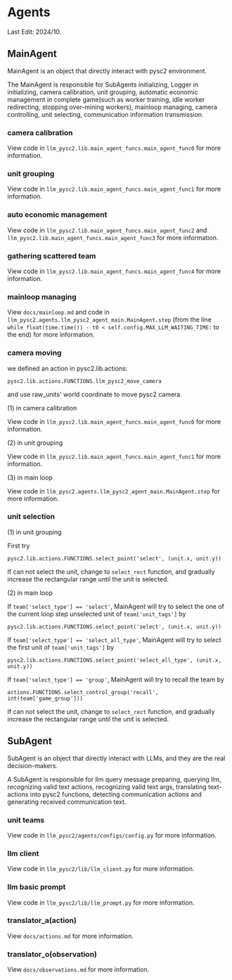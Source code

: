 

# Agents

Last Edit: 2024/10. 


## MainAgent

MainAgent is an object that directly interact with pysc2 environment. 

The MainAgent is responsible for SubAgents initializing, Logger in initializing, camera calibration, unit grouping, 
automatic economic management in complete game(such as worker training, idle worker redirecting, 
stopping over-mining workers), mainloop managing, camera controlling, unit selecting, 
communication information transmission.

### camera calibration

View code in `llm_pysc2.lib.main_agent_funcs.main_agent_func0` for more information.

### unit grouping

View code in `llm_pysc2.lib.main_agent_funcs.main_agent_func1` for more information.

### auto economic management

View code in `llm_pysc2.lib.main_agent_funcs.main_agent_func2` 
and `llm_pysc2.lib.main_agent_funcs.main_agent_func3` for more information.

### gathering scattered team 

View code in `llm_pysc2.lib.main_agent_funcs.main_agent_func4` for more information.

### mainloop managing

View `docs/mainloop.md` and  code in `llm_pysc2.agents.llm_pysc2_agent_main.MainAgent.step` 
(from the line `while float(time.time()) - t0 < self.config.MAX_LLM_WAITING_TIME:` to the end) 
for more information.

### camera moving

we defined an action in pysc2.lib.actions:

    pysc2.lib.actions.FUNCTIONS.llm_pysc2_move_camera

and use raw_units' world coordinate to move pysc2 camera.

(1) in camera calibration

View code in `llm_pysc2.lib.main_agent_funcs.main_agent_func0` for more information.

(2) in unit grouping

View code in `llm_pysc2.lib.main_agent_funcs.main_agent_func1` for more information.

(3) in main loop

View code in `llm_pysc2.agents.llm_pysc2_agent_main.MainAgent.step` for more information.

### unit selection

(1) in unit grouping

First try 

    pysc2.lib.actions.FUNCTIONS.select_point('select', (unit.x, unit.y))

If can not select the unit, change to `select_rect` function, and gradually increase the rectangular range 
until the unit is selected.

(2) in main loop

If `team['select_type'] == 'select'`, MainAgent will try to select the one of the current loop step 
unselected unit of `team['unit_tags']` by

    pysc2.lib.actions.FUNCTIONS.select_point('select', (unit.x, unit.y))

If `team['select_type'] == 'select_all_type'`, MainAgent will try to select the first unit of `team['unit_tags']` by

    pysc2.lib.actions.FUNCTIONS.select_point('select_all_type', (unit.x, unit.y))

If `team['select_type'] == 'group'`, MainAgent will try to recall the team by

    actions.FUNCTIONS.select_control_group('recall', int(team['game_group']))

If can not select the unit, change to `select_rect` function, and gradually increase the rectangular range 
until the unit is selected.

## SubAgent

SubAgent is an object that directly interact with LLMs, and they are the real decision-makers. 

A SubAgent is responsible for llm query message preparing, querying llm, recognizing valid text actions, 
recognizing valid text args, translating text-actions into pysc2 functions, detecting communication actions 
and generating received communication text.

### unit teams

View code in `llm_pysc2/agents/configs/config.py` for more information.

### llm client

View code in `llm_pysc2/lib/llm_client.py` for more information.

### llm basic prompt

View code in `llm_pysc2/lib/llm_prompt.py` for more information.

### translator_a(action)

View `docs/actions.md` for more information.

### translator_o(observation)

View `docs/observations.md` for more information.
